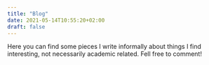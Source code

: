 ```yaml
---
title: "Blog"
date: 2021-05-14T10:55:20+02:00
draft: false
---
```


Here you can find some pieces I write informally about things I find interesting, not necessarily academic related. Fell free to comment!